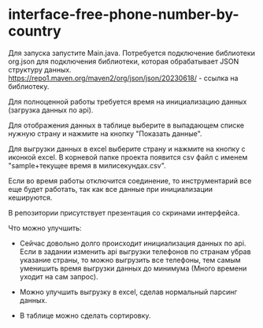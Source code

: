 # interface-free-phone-number-by-country

Для запуска запустите Main.java.
Потребуется подключение библиотеки org.json для подключения библиотеки, которая обрабатывает JSON структуру данных. https://repo1.maven.org/maven2/org/json/json/20230618/ - ссылка на библиотеку.

Для полноценной работы требуется время на инициализацию данных (загрузка данных по api).

Для отображения данных в таблице выберите в выпадающем списке нужную страну и нажмите на кнопку "Показать данные".

Для выгрузки данных в excel выберите страну и нажмите на кнопку с иконкой excel. В корневой папке проекта появится csv файл с именем "sample+текущее время в милисекундах.csv".

Если во время работы отключится соединение, то инструментарий все еще будет работать, так как все данные при инициализации кешируются.

В репозитории присутствует презентация со скринами интерфейса.

Что можно улучшить:

* Сейчас довольно долго происходит инициализация данных по api. Если в задании изменить api выгрузки телефонов по странам убрав указание страны, то можно выгрузить все телефоны, тем самым уменишить время выгрузки данных до минимума (Много времени уходит на сам запрос).
  
* Можно улучшить выгрузку в excel, сделав нормальный парсинг данных.
  
* В таблице можно сделать сортировку.

